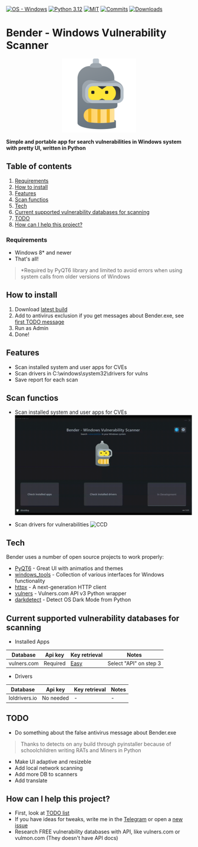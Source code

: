 [![OS - Windows](https://img.shields.io/badge/OS-Windows-blue?logo=windows&logoColor=white)](https://www.microsoft.com/")
[![Python 3.12](https://img.shields.io/badge/python-3.12-blue.svg)](https://www.python.org/downloads/)
[![MIT](https://img.shields.io/github/license/trottling/Bender)](https://github.com/trottling/Bender?tab=MIT-1-ov-file#)
[![Commits](https://img.shields.io/github/commit-activity/m/trottling/Bender)](https://github.com/trottling/Bender/commits/main/)
[![Downloads](https://img.shields.io/github/downloads/trottling/Bender/total)](https://github.com/trottling/Bender/releases/latest)

# Bender - Windows Vulnerability Scanner

<div align="center">
  <img src="https://raw.githubusercontent.com/trottling/Bender/main/media/bender.png" width="200"/>
</div>

**Simple and portable app for search vulnerabilities in Windows system with pretty UI, written in Python**

## Table of contents
1. [Requirements](https://github.com/trottling/Bender?tab=readme-ov-file#requirements)
2. [How to install](https://github.com/trottling/Bender?tab=readme-ov-file#how-to-install)
3. [Features](https://github.com/trottling/Bender?tab=readme-ov-file#features)
4. [Scan functios](https://github.com/trottling/Bender?tab=readme-ov-file#scan-functios)
5. [Tech](https://github.com/trottling/Bender?tab=readme-ov-file#tech)
6. [Current supported vulnerability databases for scanning](https://github.com/trottling/Bender?tab=readme-ov-file#current-supported-vulnerability-databases-for-scanning)
7. [TODO](https://github.com/trottling/Bender?tab=readme-ov-file#todo)
8. [How can I help this project?](https://github.com/trottling/Bender?tab=readme-ov-file#how-can-i-help-this-project)

### Requirements
- Windows 8* and newer
- That's all!  

> *Required by PyQT6 library and limited to avoid errors when using system calls from older versions of Windows

## How to install
1. Download [latest build](https://github.com/trottling/Bender/releases/latest)
2. Add to antivirus exclusion if you get messages about Bender.exe, see [first TODO message](https://github.com/trottling/Bender#todo)
3. Run as Admin
4. Done!

## Features

- Scan installed system and user apps for CVEs
- Scan drivers in C:\windows\system32\drivers for vulns
- Save report for each scan

## Scan functios
- Scan installed system and user apps for CVEs
![CIA](https://github.com/trottling/Bender/blob/main/media/CIA.gif?raw=true)

- Scan drivers for vulnerabilities
![CCD](https://github.com/trottling/Bender/blob/main/media/CCD.gif?raw=true)


## Tech

Bender uses a number of open source projects to work properly:

- [PyQT6] - Great UI with animatios and themes
- [windows_tools] - Collection of various interfaces for Windows functionality
- [httpx] - A next-generation HTTP client
- [vulners] - Vulners.com API v3 Python wrapper
- [darkdetect] - Detect OS Dark Mode from Python

## Current supported vulnerability databases for scanning

- Installed Apps
  
| Database | Api key | Key retrieval | Notes |
| ------ | ------ | ------ | ------ |
| vulners.com | Required | [Easy](https://vulners.com/docs/apikey/) | Select "API" on step 3 | 

- Drivers
  
| Database | Api key | Key retrieval | Notes |
| ------ | ------ | ------ | ------ |
| loldrivers.io | No needed | - | - |

## TODO
- Do something about the false antivirus message about Bender.exe
> Thanks to detects on any build through pyinstaller because of schoolchildren writing RATs and Miners in Python
- Make UI adaptive and resizeble
- Add local network scanning
- Add more DB to scanners
- Add translate

## How can I help this project?
- First, look at [TODO list](https://github.com/trottling/Bender/tree/main#todo)
- If you have ideas for tweaks, write me in the [Telegram](https://t.me/trottling) or open a [new issue](https://github.com/trottling/Bender/issues/new/choose)
- Research FREE vulnerability databases with API, like vulners.com or vulmon.com (They doesn't have API docs)

[//]: # (These are reference links used in the body of this note and get stripped out when the markdown processor does its job. There is no need to format nicely because it shouldn't be seen. Thanks SO - http://stackoverflow.com/questions/4823468/store-comments-in-markdown-syntax)
    
   [PyQT6]: <https://doc.qt.io/qtforpython-6/>
   [windows_tools]: <https://github.com/netinvent/windows_tools>
   [httpx]: <https://www.python-httpx.org/>
   [vulners]: <https://pypi.org/project/vulners/>
   [darkdetect]: <https://github.com/albertosottile/darkdetect>
